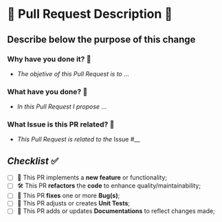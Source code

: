 # 📑 Pull Request Description 📑

## Describe below the purpose of this change

### **Why** have you done it? 🧐

- *The objetive of this Pull Request is to* ...

### **What** have you done? 🤔

- *In this Pull Request I propose* ...

### What **Issue** is this PR related? 🚩

- *This Pull Request is related to the* Issue #__

## *Checklist* :white_check_mark:

- [ ] 🚀 This PR implements a **new feature** or functionality;
- [ ] 🛠️ This PR **refactors** the **code** to enhance quality/maintainability;
- [ ] 🐛 This PR **fixes** one or more **Bug(s)**;
- [ ] 🧪 This PR adjusts or creates **Unit Tests**;
- [ ] 📝 This PR adds or updates **Documentations** to reflect changes made;